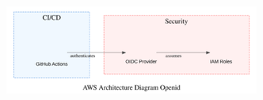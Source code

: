 ![Alt text](https://raw.githubusercontent.com/vanloan/tf-github/vanloan-patch-2/diagram-openid.svg)
